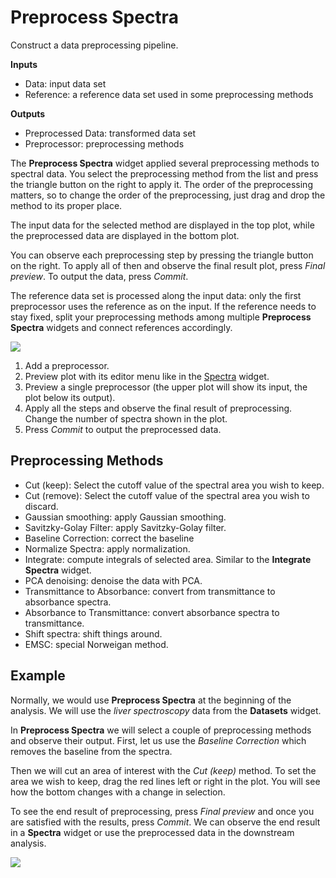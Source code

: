 Preprocess Spectra
==================

Construct a data preprocessing pipeline.

**Inputs**

- Data: input data set
- Reference: a reference data set used in some preprocessing methods

**Outputs**

- Preprocessed Data: transformed data set
- Preprocessor: preprocessing methods

The **Preprocess Spectra** widget applied several preprocessing methods to spectral data. You select the preprocessing method from the list and press the triangle button on the right to apply it. The order of the preprocessing matters, so to change the order of the preprocessing, just drag and drop the method to its proper place.

The input data for the selected method are displayed in the top plot, while the preprocessed data are displayed in the bottom plot.

You can observe each preprocessing step by pressing the triangle button on the right. To apply all of then and observe the final result plot, press *Final preview*. To output the data, press *Commit*.

The reference data set is processed along the input data: only the first preprocessor uses the reference as on the input. If the reference needs to stay fixed, split your preprocessing methods among multiple **Preprocess Spectra** widgets and connect references accordingly.

![](images/Preprocess-Spectra-stamped.png)

1. Add a preprocessor.
2. Preview plot with its editor menu like in the [Spectra](spectra.md) widget.
3. Preview a single preprocessor (the upper plot will show its input, the plot below its output).
4. Apply all the steps and observe the final result of preprocessing. Change the number of spectra shown in the plot.
5. Press *Commit* to output the preprocessed data.

Preprocessing Methods
---------------------

- Cut (keep): Select the cutoff value of the spectral area you wish to keep.
- Cut (remove): Select the cutoff value of the spectral area you wish to discard.
- Gaussian smoothing: apply Gaussian smoothing.
- Savitzky-Golay Filter: apply Savitzky-Golay filter.
- Baseline Correction: correct the baseline
- Normalize Spectra: apply normalization.
- Integrate: compute integrals of selected area. Similar to the **Integrate Spectra** widget.
- PCA denoising: denoise the data with PCA.
- Transmittance to Absorbance: convert from transmittance to absorbance spectra.
- Absorbance to Transmittance: convert absorbance spectra to transmittance.
- Shift spectra: shift things around.
- EMSC: special Norweigan method.

Example
-------

Normally, we would use **Preprocess Spectra** at the beginning of the analysis. We will use the *liver spectroscopy* data from the **Datasets** widget.

In **Preprocess Spectra** we will select a couple of preprocessing methods and observe their output. First, let us use the *Baseline Correction* which removes the baseline from the spectra.

Then we will cut an area of interest with the *Cut (keep)* method. To set the area we wish to keep, drag the red lines left or right in the plot. You will see how the bottom changes with a change in selection.

To see the end result of preprocessing, press *Final preview* and once you are satisfied with the results, press *Commit*. We can observe the end result in a **Spectra** widget or use the preprocessed data in the downstream analysis.

![](images/Preprocess-Spectra-Example.png)
